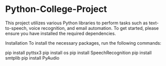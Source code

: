 # Python-College-Project
This project utilizes various Python libraries to perform tasks such as text-to-speech, voice recognition, and email automation. To get started, please ensure you have installed the required dependencies.

Installation
To install the necessary packages, run the following commands:

pip install pyttsx3
pip install os
pip install SpeechRecognition
pip install smtplib
pip install PyAudio
